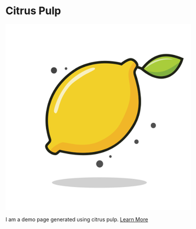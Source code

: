 # Citrus Pulp

![demo image](../public/img/logo_white_bg.svg)

I am a demo page generated using citrus pulp.
[Learn More](./learn-more.md)